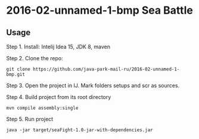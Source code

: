 # 2016-02-unnamed-1-bmp Sea Battle

## Usage
Step 1. Install: Intelij Idea 15, JDK 8, maven

Step 2. Clone the repo:
```
git clone https://github.com/java-park-mail-ru/2016-02-unnamed-1-bmp.git
```
Step 3. Open the project in IJ. Mark folders setups and scr as sources.

Step 4. Build project from its root directory
```
mvn compile assembly:single
```
Step 5. Run project
```
java -jar target/seaFight-1.0-jar-with-dependencies.jar
```
